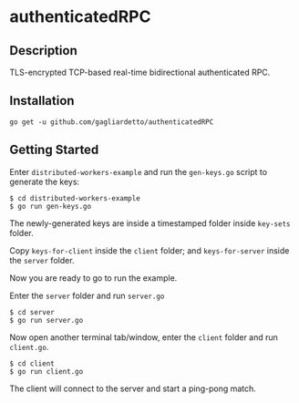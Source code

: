 # authenticatedRPC

## Description

TLS-encrypted TCP-based real-time bidirectional authenticated RPC.

## Installation

```
go get -u github.com/gagliardetto/authenticatedRPC
```

## Getting Started

Enter `distributed-workers-example` and run the `gen-keys.go` script to generate the keys:

```
$ cd distributed-workers-example
$ go run gen-keys.go
```

The newly-generated keys are inside a timestamped folder inside `key-sets` folder.

Copy `keys-for-client` inside the `client` folder; and `keys-for-server` inside the `server` folder.

Now you are ready to go to run the example.

Enter the `server` folder and run `server.go`

```
$ cd server
$ go run server.go
```

Now open another terminal tab/window, enter the `client` folder and run `client.go`.

```
$ cd client
$ go run client.go
```

The client will connect to the server and start a ping-pong match.
